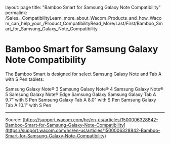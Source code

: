 layout: page
title: "Bamboo Smart for Samsung Galaxy Note Compatibility"
permalink: /Sales__CompatibilityLearn_more_about_Wacom_Products_and_how_Wacom_can_help_your_/Product_CompatibilityRead_More/Last/First/Bamboo_Smart_for_Samsung_Galaxy_Note_Compatibility

# Bamboo Smart for Samsung Galaxy Note Compatibility

The Bamboo Smart is designed for select Samsung Galaxy Note and Tab A with S Pen tablets:

Samsung Galaxy Note® 3
Samsung Galaxy Note® 4
Samsung Galaxy Note® 5
Samsung Galaxy Note®
Edge Samsung Galaxy
Samsung Galaxy Tab A 9.7" with S Pen
Samsung Galaxy Tab A 8.0" with S Pen
Samsung Galaxy Tab A 10.1" with S Pen

---
Source: [https://support.wacom.com/hc/en-us/articles/1500006328842-Bamboo-Smart-for-Samsung-Galaxy-Note-Compatibility](https://support.wacom.com/hc/en-us/articles/1500006328842-Bamboo-Smart-for-Samsung-Galaxy-Note-Compatibility)
